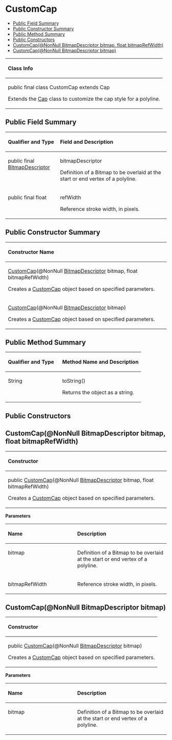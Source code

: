 # CustomCap<a name="EN-US_TOPIC_0000001145541115"></a>

-   [Public Field Summary](#section103050454)
-   [Public Constructor Summary](#section1291413119511)
-   [Public Method Summary](#section323882511516)
-   [Public Constructors](#section19848311202)
-   [CustomCap\(@NonNull BitmapDescriptor bitmap, float bitmapRefWidth\)](#section114762417137)
-   [CustomCap\(@NonNull BitmapDescriptor bitmap\)](#section10621772371)


<a name="table11497mcpsimp"></a>
<table><thead align="left"><tr id="row11501mcpsimp"><th class="cellrowborder" valign="top" width="100%" id="mcps1.1.2.1.1"><p id="p11503mcpsimp"><a name="p11503mcpsimp"></a><a name="p11503mcpsimp"></a>Class Info</p>
</th>
</tr>
</thead>
<tbody><tr id="row11504mcpsimp"><td class="cellrowborder" valign="top" width="100%" headers="mcps1.1.2.1.1 "><p id="p5598958193815"><a name="p5598958193815"></a><a name="p5598958193815"></a>public final class CustomCap extends Cap</p>
<p id="p18566968303"><a name="p18566968303"></a><a name="p18566968303"></a>Extends the <a href="cap.md">Cap</a> class to customize the cap style for a polyline.</p>
</td>
</tr>
</tbody>
</table>

## Public Field Summary<a name="section103050454"></a>

<a name="table51207528357"></a>
<table><thead align="left"><tr id="row6121185283516"><th class="cellrowborder" valign="top" width="32.33%" id="mcps1.1.3.1.1"><p id="p1528164471414"><a name="p1528164471414"></a><a name="p1528164471414"></a>Qualifier and Type</p>
</th>
<th class="cellrowborder" valign="top" width="67.67%" id="mcps1.1.3.1.2"><p id="p1554614158108"><a name="p1554614158108"></a><a name="p1554614158108"></a>Field and Description</p>
</th>
</tr>
</thead>
<tbody><tr id="row2012119527357"><td class="cellrowborder" valign="top" width="32.33%" headers="mcps1.1.3.1.1 "><p id="p7541349220"><a name="p7541349220"></a><a name="p7541349220"></a>public final <a href="bitmapdescriptor.md">BitmapDescriptor</a></p>
</td>
<td class="cellrowborder" valign="top" width="67.67%" headers="mcps1.1.3.1.2 "><p id="p592329921"><a name="p592329921"></a><a name="p592329921"></a>bitmapDescriptor</p>
<p id="p1475114581810"><a name="p1475114581810"></a><a name="p1475114581810"></a>Definition of a Bitmap to be overlaid at the start or end vertex of a polyline.</p>
</td>
</tr>
<tr id="row8121145210353"><td class="cellrowborder" valign="top" width="32.33%" headers="mcps1.1.3.1.1 "><p id="p12557419214"><a name="p12557419214"></a><a name="p12557419214"></a>public final float</p>
</td>
<td class="cellrowborder" valign="top" width="67.67%" headers="mcps1.1.3.1.2 "><p id="p17422151212214"><a name="p17422151212214"></a><a name="p17422151212214"></a>refWidth</p>
<p id="p1475115581016"><a name="p1475115581016"></a><a name="p1475115581016"></a>Reference stroke width, in pixels.</p>
</td>
</tr>
</tbody>
</table>

## Public Constructor Summary<a name="section1291413119511"></a>

<a name="table11536mcpsimp"></a>
<table><thead align="left"><tr id="row11540mcpsimp"><th class="cellrowborder" valign="top" width="100%" id="mcps1.1.2.1.1"><p id="p145mcpsimp"><a name="p145mcpsimp"></a><a name="p145mcpsimp"></a>Constructor Name</p>
</th>
</tr>
</thead>
<tbody><tr id="row11543mcpsimp"><td class="cellrowborder" valign="top" width="100%" headers="mcps1.1.2.1.1 "><p id="p11545mcpsimp"><a name="p11545mcpsimp"></a><a name="p11545mcpsimp"></a><a href="#section114762417137">CustomCap</a>(@NonNull <a href="bitmapdescriptor.md">BitmapDescriptor</a> bitmap, float bitmapRefWidth)</p>
<p id="p58111739879"><a name="p58111739879"></a><a name="p58111739879"></a>Creates a <a href="customcap.md">CustomCap</a> object based on specified parameters.</p>
</td>
</tr>
<tr id="row11546mcpsimp"><td class="cellrowborder" valign="top" width="100%" headers="mcps1.1.2.1.1 "><p id="p11548mcpsimp"><a name="p11548mcpsimp"></a><a name="p11548mcpsimp"></a><a href="#section10621772371">CustomCap</a>(@NonNull <a href="bitmapdescriptor.md">BitmapDescriptor</a> bitmap)</p>
<p id="p260119482719"><a name="p260119482719"></a><a name="p260119482719"></a>Creates a <a href="customcap.md">CustomCap</a> object based on specified parameters.</p>
</td>
</tr>
</tbody>
</table>

## Public Method Summary<a name="section323882511516"></a>

<a name="table11550mcpsimp"></a>
<table><thead align="left"><tr id="row11555mcpsimp"><th class="cellrowborder" valign="top" width="40%" id="mcps1.1.3.1.1"><p id="p081120285386"><a name="p081120285386"></a><a name="p081120285386"></a>Qualifier and Type</p>
</th>
<th class="cellrowborder" valign="top" width="60%" id="mcps1.1.3.1.2"><p id="p681112883813"><a name="p681112883813"></a><a name="p681112883813"></a>Method Name and Description</p>
</th>
</tr>
</thead>
<tbody><tr id="row11560mcpsimp"><td class="cellrowborder" valign="top" width="40%" headers="mcps1.1.3.1.1 "><p id="p11562mcpsimp"><a name="p11562mcpsimp"></a><a name="p11562mcpsimp"></a>String</p>
</td>
<td class="cellrowborder" valign="top" width="60%" headers="mcps1.1.3.1.2 "><p id="p11564mcpsimp"><a name="p11564mcpsimp"></a><a name="p11564mcpsimp"></a>toString()</p>
<p id="p15595355549"><a name="p15595355549"></a><a name="p15595355549"></a>Returns the object as a string.</p>
</td>
</tr>
</tbody>
</table>

## Public Constructors<a name="section19848311202"></a>

## CustomCap\(@NonNull BitmapDescriptor bitmap, float bitmapRefWidth\)<a name="section114762417137"></a>

<a name="table227mcpsimp"></a>
<table><thead align="left"><tr id="row231mcpsimp"><th class="cellrowborder" valign="top" width="100%" id="mcps1.1.2.1.1"><p id="p233mcpsimp"><a name="p233mcpsimp"></a><a name="p233mcpsimp"></a>Constructor</p>
</th>
</tr>
</thead>
<tbody><tr id="row235mcpsimp"><td class="cellrowborder" valign="top" width="100%" headers="mcps1.1.2.1.1 "><p id="p1136373442317"><a name="p1136373442317"></a><a name="p1136373442317"></a>public <a href="customcap.md">CustomCap</a>(@NonNull <a href="bitmapdescriptor.md">BitmapDescriptor</a> bitmap, float bitmapRefWidth)</p>
<p id="p536313432314"><a name="p536313432314"></a><a name="p536313432314"></a>Creates a <a href="customcap.md">CustomCap</a> object based on specified parameters.</p>
</td>
</tr>
</tbody>
</table>

**Parameters**

<a name="table243mcpsimp"></a>
<table><thead align="left"><tr id="row248mcpsimp"><th class="cellrowborder" valign="top" width="43%" id="mcps1.1.3.1.1"><p id="p250mcpsimp"><a name="p250mcpsimp"></a><a name="p250mcpsimp"></a>Name</p>
</th>
<th class="cellrowborder" valign="top" width="56.99999999999999%" id="mcps1.1.3.1.2"><p id="p253mcpsimp"><a name="p253mcpsimp"></a><a name="p253mcpsimp"></a>Description</p>
</th>
</tr>
</thead>
<tbody><tr id="row255mcpsimp"><td class="cellrowborder" valign="top" width="43%" headers="mcps1.1.3.1.1 "><p id="p1275719175136"><a name="p1275719175136"></a><a name="p1275719175136"></a>bitmap</p>
</td>
<td class="cellrowborder" valign="top" width="56.99999999999999%" headers="mcps1.1.3.1.2 "><p id="p69541622141317"><a name="p69541622141317"></a><a name="p69541622141317"></a>Definition of a Bitmap to be overlaid at the start or end vertex of a polyline.</p>
</td>
</tr>
<tr id="row11970191342516"><td class="cellrowborder" valign="top" width="43%" headers="mcps1.1.3.1.1 "><p id="p397111312516"><a name="p397111312516"></a><a name="p397111312516"></a>bitmapRefWidth</p>
</td>
<td class="cellrowborder" valign="top" width="56.99999999999999%" headers="mcps1.1.3.1.2 "><p id="p097110132256"><a name="p097110132256"></a><a name="p097110132256"></a>Reference stroke width, in pixels.</p>
</td>
</tr>
</tbody>
</table>

## CustomCap\(@NonNull BitmapDescriptor bitmap\)<a name="section10621772371"></a>

<a name="table462177203713"></a>
<table><thead align="left"><tr id="row1962197133720"><th class="cellrowborder" valign="top" width="100%" id="mcps1.1.2.1.1"><p id="p186214743712"><a name="p186214743712"></a><a name="p186214743712"></a>Constructor</p>
</th>
</tr>
</thead>
<tbody><tr id="row16210783720"><td class="cellrowborder" valign="top" width="100%" headers="mcps1.1.2.1.1 "><p id="p1463177153719"><a name="p1463177153719"></a><a name="p1463177153719"></a>public <a href="customcap.md">CustomCap</a>(@NonNull <a href="bitmapdescriptor.md">BitmapDescriptor</a> bitmap)</p>
<p id="p0631076370"><a name="p0631076370"></a><a name="p0631076370"></a>Creates a <a href="customcap.md">CustomCap</a> object based on specified parameters.</p>
</td>
</tr>
</tbody>
</table>

**Parameters**

<a name="table46327113710"></a>
<table><thead align="left"><tr id="row7638743717"><th class="cellrowborder" valign="top" width="43%" id="mcps1.1.3.1.1"><p id="p1863117173710"><a name="p1863117173710"></a><a name="p1863117173710"></a>Name</p>
</th>
<th class="cellrowborder" valign="top" width="56.99999999999999%" id="mcps1.1.3.1.2"><p id="p176317743714"><a name="p176317743714"></a><a name="p176317743714"></a>Description</p>
</th>
</tr>
</thead>
<tbody><tr id="row176377153713"><td class="cellrowborder" valign="top" width="43%" headers="mcps1.1.3.1.1 "><p id="p1563147133714"><a name="p1563147133714"></a><a name="p1563147133714"></a>bitmap</p>
</td>
<td class="cellrowborder" valign="top" width="56.99999999999999%" headers="mcps1.1.3.1.2 "><p id="p56397173710"><a name="p56397173710"></a><a name="p56397173710"></a>Definition of a Bitmap to be overlaid at the start or end vertex of a polyline.</p>
</td>
</tr>
</tbody>
</table>

